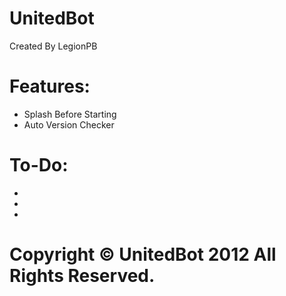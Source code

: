 UnitedBot
=========
Created By LegionPB

Features:
=========
* Splash Before Starting
* Auto Version Checker

To-Do:
=========
* 
*
*

Copyright © UnitedBot 2012 All Rights Reserved.
=========